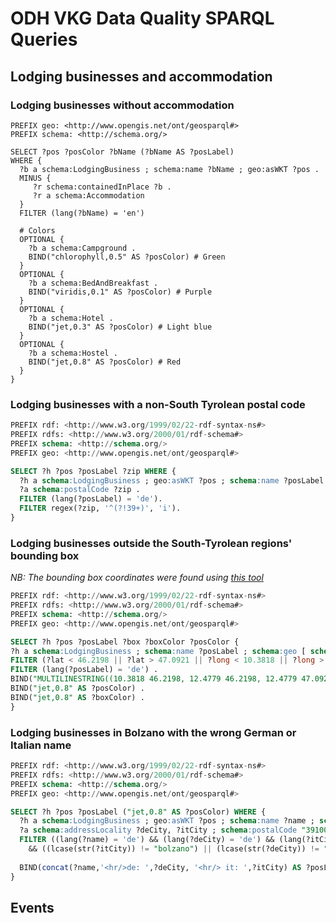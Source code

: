 # ODH VKG Data Quality SPARQL Queries

## Lodging businesses and accommodation

### Lodging businesses without accommodation
```sparql
PREFIX geo: <http://www.opengis.net/ont/geosparql#>
PREFIX schema: <http://schema.org/>

SELECT ?pos ?posColor ?bName (?bName AS ?posLabel)
WHERE {
  ?b a schema:LodgingBusiness ; schema:name ?bName ; geo:asWKT ?pos .
  MINUS {
     ?r schema:containedInPlace ?b .
     ?r a schema:Accommodation
  }
  FILTER (lang(?bName) = 'en')

  # Colors
  OPTIONAL {
    ?b a schema:Campground .
    BIND("chlorophyll,0.5" AS ?posColor) # Green
  }
  OPTIONAL {
    ?b a schema:BedAndBreakfast .
    BIND("viridis,0.1" AS ?posColor) # Purple
  }
  OPTIONAL {
    ?b a schema:Hotel .
    BIND("jet,0.3" AS ?posColor) # Light blue
  }
  OPTIONAL {
    ?b a schema:Hostel .
    BIND("jet,0.8" AS ?posColor) # Red
  }
} 
```

### Lodging businesses with a non-South Tyrolean postal code
```sql
PREFIX rdf: <http://www.w3.org/1999/02/22-rdf-syntax-ns#>
PREFIX rdfs: <http://www.w3.org/2000/01/rdf-schema#>
PREFIX schema: <http://schema.org/>
PREFIX geo: <http://www.opengis.net/ont/geosparql#>

SELECT ?h ?pos ?posLabel ?zip WHERE {
  ?h a schema:LodgingBusiness ; geo:asWKT ?pos ; schema:name ?posLabel ; schema:address ?a .
  ?a schema:postalCode ?zip .
  FILTER (lang(?posLabel) = 'de').
  FILTER regex(?zip, '^(?!39+)', 'i').
}
```

### Lodging businesses outside the South-Tyrolean regions' bounding box
*NB: The bounding box coordinates were found using [this tool](https://boundingbox.klokantech.com/)*
```sql
PREFIX rdf: <http://www.w3.org/1999/02/22-rdf-syntax-ns#>
PREFIX rdfs: <http://www.w3.org/2000/01/rdf-schema#>
PREFIX schema: <http://schema.org/>
PREFIX geo: <http://www.opengis.net/ont/geosparql#>

SELECT ?h ?pos ?posLabel ?box ?boxColor ?posColor {
?h a schema:LodgingBusiness ; schema:name ?posLabel ; schema:geo [ schema:latitude ?lat ; schema:longitude ?long ] ; geo:asWKT ?pos .
FILTER (?lat < 46.2198 || ?lat > 47.0921 || ?long < 10.3818 || ?long > 12.4779) .
FILTER (lang(?posLabel) = 'de') .
BIND("MULTILINESTRING((10.3818 46.2198, 12.4779 46.2198, 12.4779 47.0921, 10.3818 47.0921, 10.3818 46.2198))"^^geo:wktLiteral AS ?box) .
BIND("jet,0.8" AS ?posColor) .
BIND("jet,0.8" AS ?boxColor) .
}
```

### Lodging businesses in Bolzano with the wrong German or Italian name
```sql
PREFIX rdf: <http://www.w3.org/1999/02/22-rdf-syntax-ns#>
PREFIX rdfs: <http://www.w3.org/2000/01/rdf-schema#>
PREFIX schema: <http://schema.org/>
PREFIX geo: <http://www.opengis.net/ont/geosparql#>

SELECT ?h ?pos ?posLabel ("jet,0.8" AS ?posColor) WHERE {
  ?h a schema:LodgingBusiness ; geo:asWKT ?pos ; schema:name ?name ; schema:address ?a .
  ?a schema:addressLocality ?deCity, ?itCity ; schema:postalCode "39100" . 
  FILTER ((lang(?name) = 'de') && (lang(?deCity) = 'de') && (lang(?itCity) = 'it') 
    && ((lcase(str(?itCity)) != "bolzano") || (lcase(str(?deCity)) != "bozen")))
  
  BIND(concat(?name,'<hr/>de: ',?deCity, '<hr/> it: ',?itCity) AS ?posLabel)
}
```

## Events

